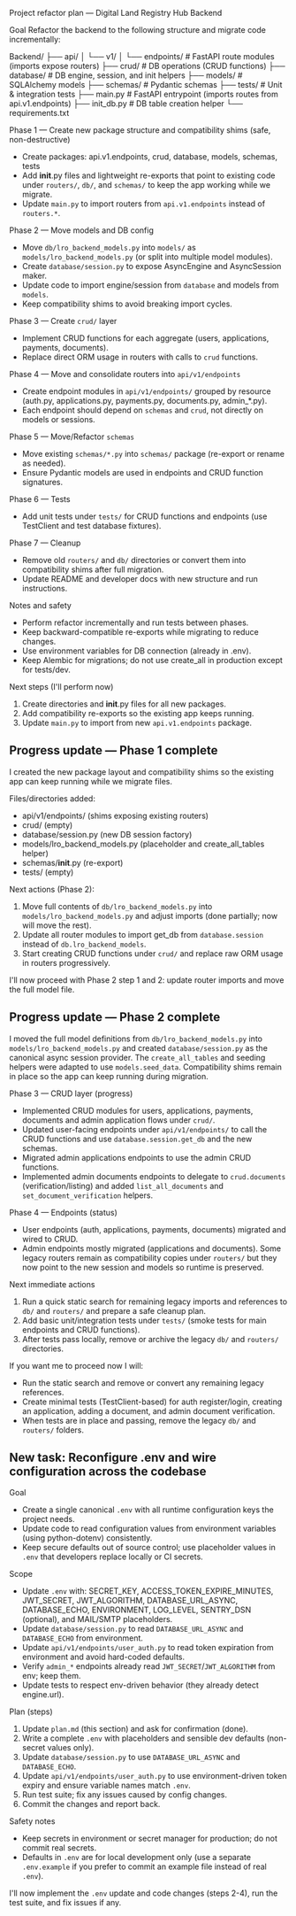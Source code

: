 Project refactor plan — Digital Land Registry Hub Backend

Goal
Refactor the backend to the following structure and migrate code incrementally:

Backend/
├── api/
│   └── v1/
│       └── endpoints/    # FastAPI route modules (imports expose routers)
├── crud/                 # DB operations (CRUD functions)
├── database/             # DB engine, session, and init helpers
├── models/               # SQLAlchemy models
├── schemas/              # Pydantic schemas
├── tests/                # Unit & integration tests
├── main.py               # FastAPI entrypoint (imports routes from api.v1.endpoints)
├── init_db.py            # DB table creation helper
└── requirements.txt

Phase 1 — Create new package structure and compatibility shims (safe, non-destructive)
- Create packages: api.v1.endpoints, crud, database, models, schemas, tests
- Add __init__.py files and lightweight re-exports that point to existing code under `routers/`, `db/`, and `schemas/` to keep the app working while we migrate.
- Update `main.py` to import routers from `api.v1.endpoints` instead of `routers.*`.

Phase 2 — Move models and DB config
- Move `db/lro_backend_models.py` into `models/` as `models/lro_backend_models.py` (or split into multiple model modules).
- Create `database/session.py` to expose AsyncEngine and AsyncSession maker.
- Update code to import engine/session from `database` and models from `models`.
- Keep compatibility shims to avoid breaking import cycles.

Phase 3 — Create `crud/` layer
- Implement CRUD functions for each aggregate (users, applications, payments, documents).
- Replace direct ORM usage in routers with calls to `crud` functions.

Phase 4 — Move and consolidate routers into `api/v1/endpoints`
- Create endpoint modules in `api/v1/endpoints/` grouped by resource (auth.py, applications.py, payments.py, documents.py, admin_*.py).
- Each endpoint should depend on `schemas` and `crud`, not directly on models or sessions.

Phase 5 — Move/Refactor `schemas`
- Move existing `schemas/*.py` into `schemas/` package (re-export or rename as needed).
- Ensure Pydantic models are used in endpoints and CRUD function signatures.

Phase 6 — Tests
- Add unit tests under `tests/` for CRUD functions and endpoints (use TestClient and test database fixtures).

Phase 7 — Cleanup
- Remove old `routers/` and `db/` directories or convert them into compatibility shims after full migration.
- Update README and developer docs with new structure and run instructions.

Notes and safety
- Perform refactor incrementally and run tests between phases.
- Keep backward-compatible re-exports while migrating to reduce changes.
- Use environment variables for DB connection (already in .env).
- Keep Alembic for migrations; do not use create_all in production except for tests/dev.

Next steps (I'll perform now)
1. Create directories and __init__.py files for all new packages.
2. Add compatibility re-exports so the existing app keeps running.
3. Update `main.py` to import from new `api.v1.endpoints` package.

## Progress update — Phase 1 complete

I created the new package layout and compatibility shims so the existing app can keep running while we migrate files.

Files/directories added:
- api/v1/endpoints/ (shims exposing existing routers)
- crud/ (empty)
- database/session.py (new DB session factory)
- models/lro_backend_models.py (placeholder and create_all_tables helper)
- schemas/__init__.py (re-export)
- tests/ (empty)

Next actions (Phase 2):
1. Move full contents of `db/lro_backend_models.py` into `models/lro_backend_models.py` and adjust imports (done partially; now will move the rest).
2. Update all router modules to import get_db from `database.session` instead of `db.lro_backend_models`.
3. Start creating CRUD functions under `crud/` and replace raw ORM usage in routers progressively.

I'll now proceed with Phase 2 step 1 and 2: update router imports and move the full model file.

## Progress update — Phase 2 complete

I moved the full model definitions from `db/lro_backend_models.py` into `models/lro_backend_models.py` and created `database/session.py` as the canonical async session provider. The `create_all_tables` and seeding helpers were adapted to use `models.seed_data`. Compatibility shims remain in place so the app can keep running during migration.

Phase 3 — CRUD layer (progress)
- Implemented CRUD modules for users, applications, payments, documents and admin application flows under `crud/`.
- Updated user-facing endpoints under `api/v1/endpoints/` to call the CRUD functions and use `database.session.get_db` and the new schemas.
- Migrated admin applications endpoints to use the admin CRUD functions.
- Implemented admin documents endpoints to delegate to `crud.documents` (verification/listing) and added `list_all_documents` and `set_document_verification` helpers.

Phase 4 — Endpoints (status)
- User endpoints (auth, applications, payments, documents) migrated and wired to CRUD.
- Admin endpoints mostly migrated (applications and documents). Some legacy routers remain as compatibility copies under `routers/` but they now point to the new session and models so runtime is preserved.

Next immediate actions
1. Run a quick static search for remaining legacy imports and references to `db/` and `routers/` and prepare a safe cleanup plan.
2. Add basic unit/integration tests under `tests/` (smoke tests for main endpoints and CRUD functions).
3. After tests pass locally, remove or archive the legacy `db/` and `routers/` directories.

If you want me to proceed now I will:
- Run the static search and remove or convert any remaining legacy references.
- Create minimal tests (TestClient-based) for auth register/login, creating an application, adding a document, and admin document verification.
- When tests are in place and passing, remove the legacy `db/` and `routers/` folders.

## New task: Reconfigure .env and wire configuration across the codebase

Goal
- Create a single canonical `.env` with all runtime configuration keys the project needs.
- Update code to read configuration values from environment variables (using python-dotenv) consistently.
- Keep secure defaults out of source control; use placeholder values in `.env` that developers replace locally or CI secrets.

Scope
- Update `.env` with: SECRET_KEY, ACCESS_TOKEN_EXPIRE_MINUTES, JWT_SECRET, JWT_ALGORITHM, DATABASE_URL_ASYNC, DATABASE_ECHO, ENVIRONMENT, LOG_LEVEL, SENTRY_DSN (optional), and MAIL/SMTP placeholders.
- Update `database/session.py` to read `DATABASE_URL_ASYNC` and `DATABASE_ECHO` from environment.
- Update `api/v1/endpoints/user_auth.py` to read token expiration from environment and avoid hard-coded defaults.
- Verify `admin_*` endpoints already read `JWT_SECRET`/`JWT_ALGORITHM` from env; keep them.
- Update tests to respect env-driven behavior (they already detect engine.url).

Plan (steps)
1. Update `plan.md` (this section) and ask for confirmation (done).
2. Write a complete `.env` with placeholders and sensible dev defaults (non-secret values only).
3. Update `database/session.py` to use `DATABASE_URL_ASYNC` and `DATABASE_ECHO`.
4. Update `api/v1/endpoints/user_auth.py` to use environment-driven token expiry and ensure variable names match `.env`.
5. Run test suite; fix any issues caused by config changes.
6. Commit the changes and report back.

Safety notes
- Keep secrets in environment or secret manager for production; do not commit real secrets.
- Defaults in `.env` are for local development only (use a separate `.env.example` if you prefer to commit an example file instead of real `.env`).

I'll now implement the `.env` update and code changes (steps 2-4), run the test suite, and fix issues if any.
